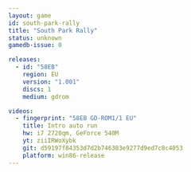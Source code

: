 ```yaml
---
layout: game
id: south-park-rally
title: "South Park Rally"
status: unknown
gamedb-issue: 0

releases:
  - id: "58EB"
    region: EU
    version: "1.001"
    discs: 1
    medium: gdrom

videos:
  - fingerprint: "58EB GD-ROM1/1 EU"
    title: Intro auto run
    hw: i7 2720qm, GeForce 540M
    yt: ziiIRWoXybk
    git: d59197f84353d7d2b746383e9277d9ed7c8c4053
    platform: win86-release
---
```

